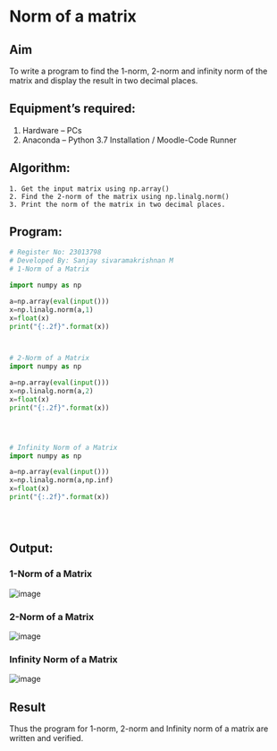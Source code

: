 # Norm of a matrix
## Aim
To write a program to find the 1-norm, 2-norm and infinity norm of the matrix and display the result in two decimal places.
## Equipment’s required:
1.	Hardware – PCs
2.	Anaconda – Python 3.7 Installation / Moodle-Code Runner
## Algorithm:
	1. Get the input matrix using np.array()   
    2. Find the 2-norm of the matrix using np.linalg.norm()
	3. Print the norm of the matrix in two decimal places.
## Program:
```Python
# Register No: 23013798
# Developed By: Sanjay sivaramakrishnan M
# 1-Norm of a Matrix

import numpy as np

a=np.array(eval(input()))
x=np.linalg.norm(a,1)
x=float(x)
print("{:.2f}".format(x))



# 2-Norm of a Matrix
import numpy as np

a=np.array(eval(input()))
x=np.linalg.norm(a,2)
x=float(x)
print("{:.2f}".format(x))




# Infinity Norm of a Matrix
import numpy as np

a=np.array(eval(input()))
x=np.linalg.norm(a,np.inf)
x=float(x)
print("{:.2f}".format(x))





```
## Output:
### 1-Norm of a Matrix
![image](https://github.com/sanjaysivaramakrishnan/Norm-of-a-matrix/assets/151629616/92157ed9-a50f-446d-ac90-962a14cfd70d)

### 2-Norm of a Matrix
![image](https://github.com/sanjaysivaramakrishnan/Norm-of-a-matrix/assets/151629616/e33d414f-6f4e-4c47-b570-54d45a2d0395)

### Infinity Norm of a Matrix
![image](https://github.com/sanjaysivaramakrishnan/Norm-of-a-matrix/assets/151629616/419c8f01-cac6-48ac-bb00-e7e6d914cb26)

## Result
Thus the program for 1-norm, 2-norm and Infinity norm of a matrix are written and verified.
